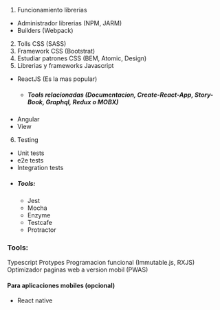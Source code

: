 1. Funcionamiento librerias
 - Administrador librerias (NPM, JARM)
 - Builders (Webpack)
2. Tolls CSS (SASS)
3. Framework CSS (Bootstrat)
4. Estudiar patrones CSS (BEM, Atomic, Design)
5. Librerias y frameworks Javascript
 - ReactJS (Es la mas popular)
     - ##### Tools relacionadas (Documentacion, Create-React-App, Story-Book, Graphql, Redux o MOBX)
 - Angular
 - View
6. Testing
 - Unit tests
 - e2e tests
 - Integration tests
- ##### Tools:
  - Jest
  - Mocha
  - Enzyme
  - Testcafe
  - Protractor

### **Tools**:
Typescript
Protypes
Programacion funcional (Immutable.js, RXJS)
Optimizador paginas web a version mobil (PWAS)

#### Para aplicaciones mobiles (opcional)
  - React native
